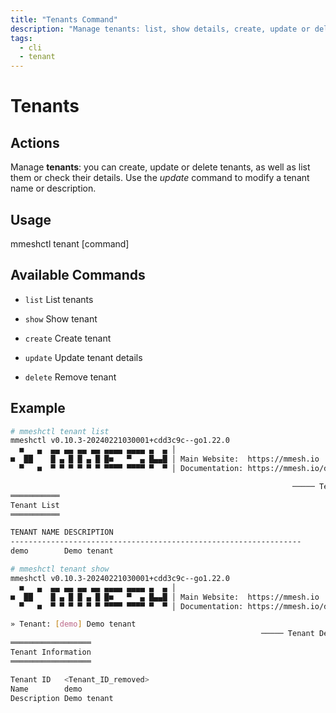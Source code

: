 ```yaml
---
title: "Tenants Command"
description: "Manage tenants: list, show details, create, update or delete."
tags:
  - cli
  - tenant
---
```


# Tenants

## Actions

Manage **tenants**: you can create, update or delete tenants, as well as list them or check their details. Use the *update* command to modify a tenant name or description.

## Usage

  mmeshctl tenant [command]

## Available Commands

- `list`        List tenants

- `show`        Show tenant

- `create`      Create tenant

- `update`      Update tenant details

- `delete`      Remove tenant

## Example

```bash
# mmeshctl tenant list
mmeshctl v0.10.3-20240221030001+cdd3c9c--go1.22.0
  ■   ▄  ▄▄ ▄▄ ▄▄ ▄▄ ▄▄▄▄ ▄▄▄▄ ▄  ▄ │
■  ██    █ ▄ █ █ ▄ █ █■   ▀  ▄ █▄▄█ │ Main Website:  https://mmesh.io
  ▀   ■  ▀ ▀ ▀ ▀ ▀ ▀ ▀▀▀▀ ▀▀▀▀ ▀  ▀ │ Documentation: https://mmesh.io/docs

                                                               ───── Tenants ≡
═══════════
Tenant List
═══════════

TENANT NAME	DESCRIPTION                                      
-----------------------------------------------------------------
demo       	Demo tenant                                     	

# mmeshctl tenant show
mmeshctl v0.10.3-20240221030001+cdd3c9c--go1.22.0
  ■   ▄  ▄▄ ▄▄ ▄▄ ▄▄ ▄▄▄▄ ▄▄▄▄ ▄  ▄ │
■  ██    █ ▄ █ █ ▄ █ █■   ▀  ▄ █▄▄█ │ Main Website:  https://mmesh.io
  ▀   ■  ▀ ▀ ▀ ▀ ▀ ▀ ▀▀▀▀ ▀▀▀▀ ▀  ▀ │ Documentation: https://mmesh.io/docs

» Tenant: [demo] Demo tenant
                                                        ───── Tenant Details ≡
══════════════════
Tenant Information
══════════════════

Tenant ID  	<Tenant_ID_removed>	
Name       	demo                                	
Description	Demo tenant                         	
```
